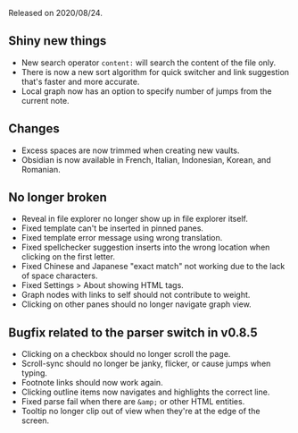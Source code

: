 Released on 2020/08/24.

## Shiny new things

- New search operator `content:` will search the content of the file only.
- There is now a new sort algorithm for quick switcher and link suggestion that's faster and more accurate.
- Local graph now has an option to specify number of jumps from the current note.

## Changes

- Excess spaces are now trimmed when creating new vaults.
- Obsidian is now available in French, Italian, Indonesian, Korean, and Romanian.

## No longer broken

- Reveal in file explorer no longer show up in file explorer itself.
- Fixed template can't be inserted in pinned panes.
- Fixed template error message using wrong translation.
- Fixed spellchecker suggestion inserts into the wrong location when clicking on the first letter.
- Fixed Chinese and Japanese "exact match" not working due to the lack of space characters.
- Fixed Settings > About showing HTML tags.
- Graph nodes with links to self should not contribute to weight.
- Clicking on other panes should no longer navigate graph view.

## Bugfix related to the parser switch in v0.8.5

- Clicking on a checkbox should no longer scroll the page.
- Scroll-sync should no longer be janky, flicker, or cause jumps when typing.
- Footnote links should now work again.
- Clicking outline items now navigates and highlights the correct line.
- Fixed parse fail when there are `&amp;` or other HTML entities.
- Tooltip no longer clip out of view when they're at the edge of the screen.
